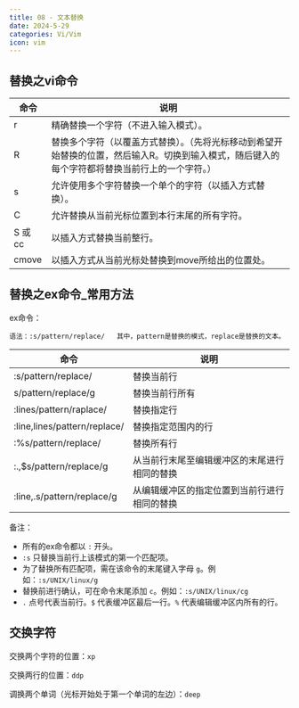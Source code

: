 ```yaml
---
title: 08 - 文本替换
date: 2024-5-29
categories: Vi/Vim
icon: vim
---
```


## 替换之vi命令

|命令	|说明						|
|--		|--							|
|r |精确替换一个字符（不进入输入模式）。
|R |替换多个字符（以覆盖方式替换）。（先将光标移动到希望开始替换的位置，然后输入R。切换到输入模式，随后键入的每个字符都将替换当前行上的一个字符。）|
|s |允许使用多个字符替换一个单个的字符（以插入方式替换）。|
|C |允许替换从当前光标位置到本行末尾的所有字符。|
|S 或 cc|以插入方式替换当前整行。|
|cmove|以插入方式从当前光标处替换到move所给出的位置处。|

## 替换之ex命令_常用方法

ex命令：

```shell
语法：:s/pattern/replace/   其中，pattern是替换的模式，replace是替换的文本。
```



|命令	|说明						|
|--		|--							|
|:s/pattern/replace/      　 　 |  替换当前行| 
|s/pattern/replace/g          |      替换当前行所有| 
|:lines/pattern/raplace/      |      替换指定行| 
|:line,lines/pattern/replace/ |    替换指定范围内的行| 
|:%s/pattern/replace/         |     替换所有行| 
|:.,$s/pattern/replace/g      |     从当前行末尾至编辑缓冲区的末尾进行相同的替换| 
|:line,.s/pattern/replace/g   |    从编辑缓冲区的指定位置到当前行进行相同的替换| 

备注：

- 所有的ex命令都以  `:`  开头。
- `:s` 只替换当前行上该模式的第一个匹配项。
- 为了替换所有匹配项，需在该命令的末尾键入字母 `g`。例如：`:s/UNIX/linux/g`
- 替换前进行确认，可在命令末尾添加 `c`。例如：`:s/UNIX/linux/cg`
- `.` 点号代表当前行。`$` 代表缓冲区最后一行。`%` 代表编辑缓冲区内所有的行。

## 交换字符


交换两个字符的位置：`xp`

交换两行的位置：`ddp ` 

调换两个单词（光标开始处于第一个单词的左边）：`deep`